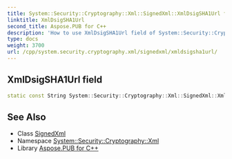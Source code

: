```yaml
---
title: System::Security::Cryptography::Xml::SignedXml::XmlDsigSHA1Url field
linktitle: XmlDsigSHA1Url
second_title: Aspose.PUB for C++
description: 'How to use XmlDsigSHA1Url field of System::Security::Cryptography::Xml::SignedXml class in C++.'
type: docs
weight: 3700
url: /cpp/system.security.cryptography.xml/signedxml/xmldsigsha1url/
---
```

## XmlDsigSHA1Url field




```cpp
static const String System::Security::Cryptography::Xml::SignedXml::XmlDsigSHA1Url
```

## See Also

* Class [SignedXml](../)
* Namespace [System::Security::Cryptography::Xml](../../)
* Library [Aspose.PUB for C++](../../../)

